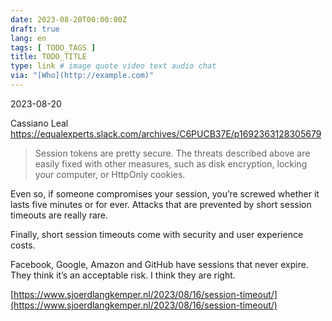 ```yaml
---
date: 2023-08-20T00:00:00Z
draft: true
lang: en
tags: [ TODO_TAGS ]
title: TODO_TITLE
type: link # image quote video text audio chat
via: "[Who](http://example.com)"
---
```



2023-08-20

Cassiano Leal
https://equalexperts.slack.com/archives/C6PUCB37E/p1692363128305679

> Session tokens are pretty secure. The threats described above are easily fixed with other measures, such as disk encryption, locking your computer, or HttpOnly cookies.

Even so, if someone compromises your session, you’re screwed whether it lasts five minutes or for ever. Attacks that are prevented by short session timeouts are really rare.

Finally, short session timeouts come with security and user experience costs.

Facebook, Google, Amazon and GitHub have sessions that never expire. They think it’s an acceptable risk. I think they are right.

[https://www.sjoerdlangkemper.nl/2023/08/16/session-timeout/](https://www.sjoerdlangkemper.nl/2023/08/16/session-timeout/)

